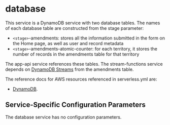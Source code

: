 # database

This service is a DynamoDB service with two database tables.
The names of each database table are constructed from the stage parameter:

- `<stage>`-amendments: stores all the information submitted in the form on the Home page, as well as user and record metadata
- `<stage>`-amendments-atomic-counter: for each territory, it stores the number of records in the amendments table for that territory

The app-api service references these tables.
The stream-functions service depends on [DynamoDB Streams](https://docs.aws.amazon.com/amazondynamodb/latest/developerguide/Streams.html) from the amendments table.

The reference docs for AWS resources referenced in serverless.yml are:

- [DynamoDB](https://docs.aws.amazon.com/AWSCloudFormation/latest/UserGuide/aws-resource-dynamodb-table.html).

## Service-Specific Configuration Parameters

The database service has no configuration parameters.
